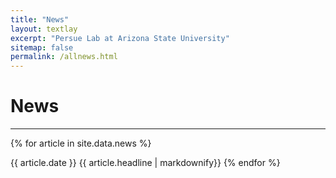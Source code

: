 ```yaml
---
title: "News"
layout: textlay
excerpt: "Persue Lab at Arizona State University"
sitemap: false
permalink: /allnews.html
---
```


# News

---

{% for article in site.data.news %}

{{ article.date }} 
{{ article.headline | markdownify}}
{% endfor %}
